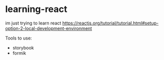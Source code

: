 # learning-react
im just trying to learn react
https://reactjs.org/tutorial/tutorial.html#setup-option-2-local-development-environment

Tools to use: 
- storybook
- formik

